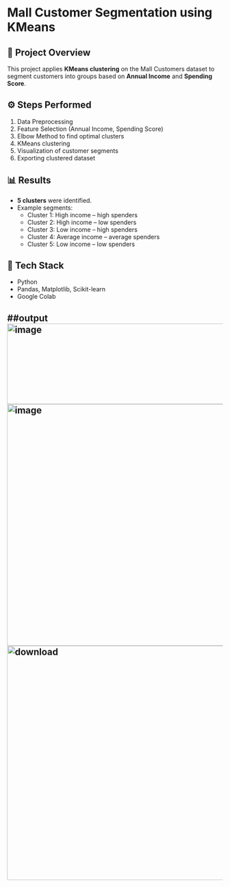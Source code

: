 # Mall Customer Segmentation using KMeans

## 📌 Project Overview
This project applies **KMeans clustering** on the Mall Customers dataset to segment customers into groups based on **Annual Income** and **Spending Score**.

## ⚙️ Steps Performed
1. Data Preprocessing
2. Feature Selection (Annual Income, Spending Score)
3. Elbow Method to find optimal clusters
4. KMeans clustering
5. Visualization of customer segments
6. Exporting clustered dataset

## 📊 Results
- **5 clusters** were identified.
- Example segments:
  - Cluster 1: High income – high spenders
  - Cluster 2: High income – low spenders
  - Cluster 3: Low income – high spenders
  - Cluster 4: Average income – average spenders
  - Cluster 5: Low income – low spenders

## 🚀 Tech Stack
- Python
- Pandas, Matplotlib, Scikit-learn
- Google Colab

##output
<img width="740" height="188" alt="image" src="https://github.com/user-attachments/assets/9e710bae-8dac-44f2-a32a-07595a99fd4d" />
<img width="760" height="564" alt="image" src="https://github.com/user-attachments/assets/ed62b2a1-d20b-47c3-bc6b-3f7c8b2a8482" />
<img width="695" height="547" alt="download" src="https://github.com/user-attachments/assets/adb6b313-7b2d-4c87-aa09-188e8e988d08" />
---


